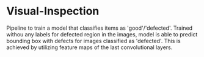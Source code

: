 # Visual-Inspection


Pipeline to train a model that classifies items as 'good'/'defected'.
Trained withou any labels for defected region in the images, model is able to predict bounding box with defects for images classified as 'defected'. This is achieved by utilizing feature maps of the last convolutional layers.